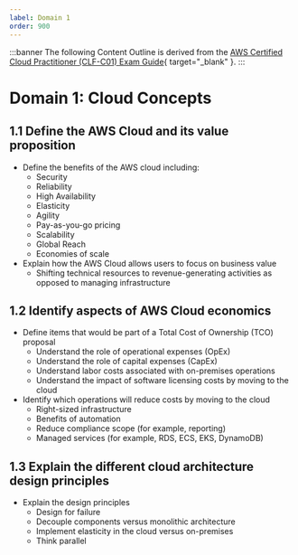 ```yaml
---
label: Domain 1
order: 900
---
```


:::banner
The following Content Outline is derived from the [AWS Certified Cloud Practitioner (CLF-C01) Exam Guide](https://d1.awsstatic.com/training-and-certification/docs-cloud-practitioner/AWS-Certified-Cloud-Practitioner_Exam-Guide.pdf){ target="_blank" }.
:::

# Domain 1: Cloud Concepts

## 1.1 Define the AWS Cloud and its value proposition

- Define the benefits of the AWS cloud including:
  - Security
  - Reliability
  - High Availability
  - Elasticity
  - Agility
  - Pay-as-you-go pricing
  - Scalability
  - Global Reach
  - Economies of scale
- Explain how the AWS Cloud allows users to focus on business value
  - Shifting technical resources to revenue-generating activities as opposed to managing infrastructure

## 1.2 Identify aspects of AWS Cloud economics

- Define items that would be part of a Total Cost of Ownership (TCO) proposal
  - Understand the role of operational expenses (OpEx)
  - Understand the role of capital expenses (CapEx)
  - Understand labor costs associated with on-premises operations
  - Understand the impact of software licensing costs by moving to the cloud
- Identify which operations will reduce costs by moving to the cloud
  - Right-sized infrastructure
  - Benefits of automation
  - Reduce compliance scope (for example, reporting)
  - Managed services (for example, RDS, ECS, EKS, DynamoDB)

## 1.3 Explain the different cloud architecture design principles

- Explain the design principles
  - Design for failure
  - Decouple components versus monolithic architecture
  - Implement elasticity in the cloud versus on-premises
  - Think parallel